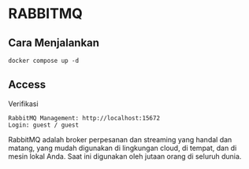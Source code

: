 # RABBITMQ

## Cara Menjalankan

```
docker compose up -d
```

## Access

Verifikasi

    RabbitMQ Management: http://localhost:15672
    Login: guest / guest

RabbitMQ adalah broker perpesanan dan streaming yang handal dan matang, yang mudah digunakan di lingkungan cloud, di tempat, dan di mesin lokal Anda. Saat ini digunakan oleh jutaan orang di seluruh dunia.
